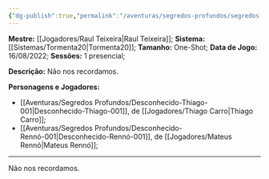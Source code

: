 ```yaml
---
{"dg-publish":true,"permalink":"/aventuras/segredos-profundos/segredos-profundos/"}
---
```


**Mestre:** [[Jogadores/Raul Teixeira\|Raul Teixeira]];
**Sistema:**  [[Sistemas/Tormenta20\|Tormenta20]];
**Tamanho:** One-Shot;
**Data de Jogo:** 16/08/2022;
**Sessões:** 1 presencial;

**Descrição:** Não nos recordamos.

**Personagens e Jogadores:**
- [[Aventuras/Segredos Profundos/Desconhecido-Thiago-001\|Desconhecido-Thiago-001]], de [[Jogadores/Thiago Carro\|Thiago Carro]];
- [[Aventuras/Segredos Profundos/Desconhecido-Rennó-001\|Desconhecido-Rennó-001]], de [[Jogadores/Mateus Rennó\|Mateus Rennó]];

---
Não nos recordamos.